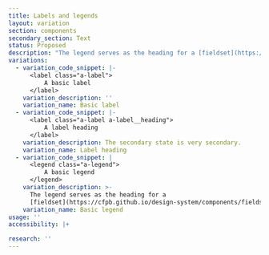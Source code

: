 ```yaml
---
title: Labels and legends
layout: variation
section: components
secondary_section: Text
status: Proposed
description: "The legend serves as the heading for a [fieldset](https://cfpb.github.io/design-system/components/fieldsets).\n\nMore information can be found at:\n* http://cfpb.github.io/design-manual/page-components/form-fields.html\t\n* https://cfpb.github.io/capital-framework/components/cf-forms/#labels"
variations:
  - variation_code_snippet: |-
      <label class="a-label">
          A basic label
      </label>
    variation_description: ''
    variation_name: Basic label
  - variation_code_snippet: |-
      <label class="a-label a-label__heading">
          A label heading
      </label>
    variation_description: The secondary state is very secondary.
    variation_name: Label heading
  - variation_code_snippet: |
      <legend class="a-legend">
          A basic legend
      </legend>
    variation_description: >-
      The legend serves as the heading for a
      [fieldset](https://cfpb.github.io/design-system/components/fieldsets).
    variation_name: Basic legend
usage: ''
accessibility: |+

research: ''
---
```


